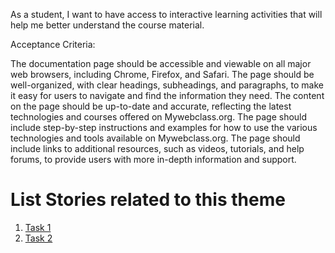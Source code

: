 As a student, I want to have access to interactive learning activities that will help me better understand the course material.



Acceptance Criteria:


The documentation page should be accessible and viewable on all major web browsers, including Chrome, Firefox, and Safari.
The page should be well-organized, with clear headings, subheadings, and paragraphs, to make it easy for users to navigate and find the information they need.
The content on the page should be up-to-date and accurate, reflecting the latest technologies and courses offered on Mywebclass.org.
The page should include step-by-step instructions and examples for how to use the various technologies and tools available on Mywebclass.org.
The page should include links to additional resources, such as videos, tutorials, and help forums, to provide users with more in-depth information and support.



# List Stories related to this theme
1. [Task 1](https://github.com/Rohan-Parekh/mywebclass-agile-docs/blob/main/documentation/templates/theme/initiatives/epics/stories/tasks/task_template.md)
2. [Task 2](https://github.com/Rohan-Parekh/mywebclass-agile-docs/blob/main/documentation/templates/theme/initiatives/epics/stories/tasks/task_template2.md)
